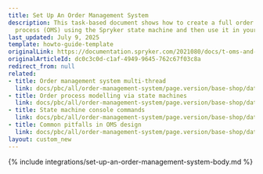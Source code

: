 ```yaml
---
title: Set Up An Order Management System
description: This task-based document shows how to create a full order management
  process (OMS) using the Spryker state machine and then use it in your shop.
last_updated: July 9, 2025
template: howto-guide-template
originalLink: https://documentation.spryker.com/2021080/docs/t-oms-and-state-machines-spryker-commerce-os
originalArticleId: dc0c3c0d-c1af-4949-9645-762c67f03c8a
redirect_from: null
related:
- title: Order management system multi-thread
  link: docs/pbc/all/order-management-system/page.version/base-shop/datapayload-conversion/state-machine/order-management-system-multi-thread.html
- title: Order process modelling via state machines
  link: docs/pbc/all/order-management-system/page.version/base-shop/datapayload-conversion/state-machine/order-process-modelling-via-state-machines.html
- title: State machine console commands
  link: docs/pbc/all/order-management-system/page.version/base-shop/datapayload-conversion/state-machine/state-machine-console-commands.html
- title: Common pitfalls in OMS design
  link: docs/pbc/all/order-management-system/page.version/base-shop/datapayload-conversion/state-machine/common-pitfalls-in-oms-design.html
layout: custom_new
---
```


{% include integrations/set-up-an-order-management-system-body.md %}
